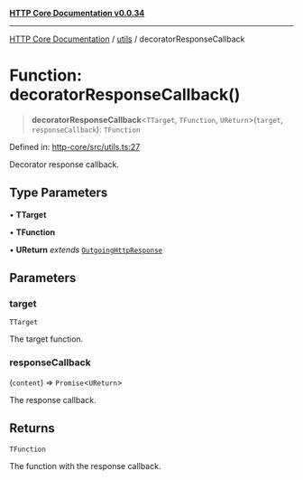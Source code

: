 [**HTTP Core Documentation v0.0.34**](../../README.md)

***

[HTTP Core Documentation](../../modules.md) / [utils](../README.md) / decoratorResponseCallback

# Function: decoratorResponseCallback()

> **decoratorResponseCallback**\<`TTarget`, `TFunction`, `UReturn`\>(`target`, `responseCallback`): `TFunction`

Defined in: [http-core/src/utils.ts:27](https://github.com/stonemjs/http-core/blob/8d2f265873c2a6f093cdaa7580ed7328bd078613/src/utils.ts#L27)

Decorator response callback.

## Type Parameters

• **TTarget**

• **TFunction**

• **UReturn** *extends* [`OutgoingHttpResponse`](../../OutgoingHttpResponse/classes/OutgoingHttpResponse.md)

## Parameters

### target

`TTarget`

The target function.

### responseCallback

(`content`) => `Promise`\<`UReturn`\>

The response callback.

## Returns

`TFunction`

The function with the response callback.
